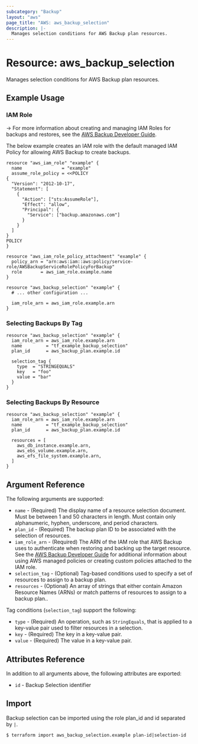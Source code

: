 ```yaml
---
subcategory: "Backup"
layout: "aws"
page_title: "AWS: aws_backup_selection"
description: |-
  Manages selection conditions for AWS Backup plan resources.
---
```


# Resource: aws_backup_selection

Manages selection conditions for AWS Backup plan resources.

## Example Usage

### IAM Role

-> For more information about creating and managing IAM Roles for backups and restores, see the [AWS Backup Developer Guide](https://docs.aws.amazon.com/aws-backup/latest/devguide/iam-service-roles.html).

The below example creates an IAM role with the default managed IAM Policy for allowing AWS Backup to create backups.

```hcl
resource "aws_iam_role" "example" {
  name               = "example"
  assume_role_policy = <<POLICY
{
  "Version": "2012-10-17",
  "Statement": [
    {
      "Action": ["sts:AssumeRole"],
      "Effect": "allow",
      "Principal": {
        "Service": ["backup.amazonaws.com"]
      }
    }
  ]
}
POLICY
}

resource "aws_iam_role_policy_attachment" "example" {
  policy_arn = "arn:aws:iam::aws:policy/service-role/AWSBackupServiceRolePolicyForBackup"
  role       = aws_iam_role.example.name
}

resource "aws_backup_selection" "example" {
  # ... other configuration ...

  iam_role_arn = aws_iam_role.example.arn
}
```

### Selecting Backups By Tag

```hcl
resource "aws_backup_selection" "example" {
  iam_role_arn = aws_iam_role.example.arn
  name         = "tf_example_backup_selection"
  plan_id      = aws_backup_plan.example.id

  selection_tag {
    type  = "STRINGEQUALS"
    key   = "foo"
    value = "bar"
  }
}
```

### Selecting Backups By Resource

```hcl
resource "aws_backup_selection" "example" {
  iam_role_arn = aws_iam_role.example.arn
  name         = "tf_example_backup_selection"
  plan_id      = aws_backup_plan.example.id

  resources = [
    aws_db_instance.example.arn,
    aws_ebs_volume.example.arn,
    aws_efs_file_system.example.arn,
  ]
}
```

## Argument Reference

The following arguments are supported:

* `name` - (Required) The display name of a resource selection document. Must be between 1 and 50 characters in length. Must contain only alphanumeric, hyphen, underscore, and period characters.
* `plan_id` - (Required) The backup plan ID to be associated with the selection of resources.
* `iam_role_arn` - (Required) The ARN of the IAM role that AWS Backup uses to authenticate when restoring and backing up the target resource. See the [AWS Backup Developer Guide](https://docs.aws.amazon.com/aws-backup/latest/devguide/access-control.html#managed-policies) for additional information about using AWS managed policies or creating custom policies attached to the IAM role.
* `selection_tag` - (Optional) Tag-based conditions used to specify a set of resources to assign to a backup plan.
* `resources` - (Optional) An array of strings that either contain Amazon Resource Names (ARNs) or match patterns of resources to assign to a backup plan..

Tag conditions (`selection_tag`) support the following:

* `type` - (Required) An operation, such as `StringEquals`, that is applied to a key-value pair used to filter resources in a selection.
* `key` - (Required) The key in a key-value pair.
* `value` - (Required) The value in a key-value pair.

## Attributes Reference

In addition to all arguments above, the following attributes are exported:

* `id` - Backup Selection identifier

## Import

Backup selection can be imported using the role plan_id and id separated by `|`.

```
$ terraform import aws_backup_selection.example plan-id|selection-id
```
